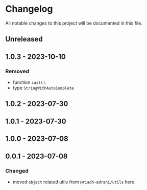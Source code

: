 # Changelog

All notable changes to this project will be documented in this file.

## Unreleased

## 1.0.3 - 2023-10-10
### Removed
- function `cast()`.
- type `StringWithAutoComplete`

## 1.0.2 - 2023-07-30

## 1.0.1 - 2023-07-30

## 1.0.0 - 2023-07-08

## 0.0.1 - 2023-07-08
### Changed
- moved `object` related utils from `@riadh-adrani/utils` here.
